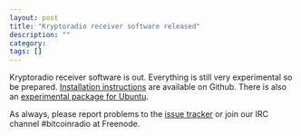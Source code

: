 ```yaml
---
layout: post
title: "Kryptoradio receiver software released"
description: ""
category: 
tags: []
---
```


Kryptoradio receiver software is out. Everything is still very experimental so be prepared. [Installation instructions](https://github.com/koodilehto/kryptoradio/tree/master/receiver) are available on Github. There is also an [experimental package for Ubuntu](http://kryptoradio.koodilehto.fi/packages/haskell-kryptoradio-receiver-utils_0.0.1_amd64.deb).

As always, please report problems to the [issue tracker](https://github.com/koodilehto/kryptoradio/issues) or join our IRC channel #bitcoinradio at Freenode.


